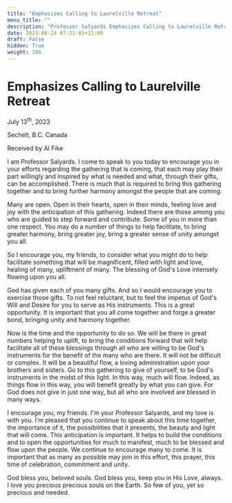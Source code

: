 ```yaml
---
title: "Emphasizes Calling to Laurelville Retreat"
menu_title: ""
description: "Professor Salyards Emphasizes Calling to Laurelville Retreat"
date: 2023-08-24 07:21:03+11:00
draft: False
hidden: True
weight: 386
---
```

# Emphasizes Calling to Laurelville Retreat 

July 13<sup>th</sup>, 2023

Sechelt, B.C. Canada

Received by Al Fike  



I am Professor Salyards. I come to speak to you today to encourage you in your efforts regarding the gathering that is coming, that each may play their part willingly and inspired by what is needed and what, through their gifts, can be accomplished. There is much that is required to bring this gathering together and to bring further harmony amongst the people that are coming.

Many are open. Open in their hearts, open in their minds, feeling love and joy with the anticipation of this gathering. Indeed there are those among you who are guided to step forward and contribute. Some of you in more than one respect. You may do a number of things to help facilitate, to bring greater harmony, bring greater joy, bring a greater sense of unity amongst you all. 

So I encourage you, my friends, to consider what you might do to help facilitate something that will be magnificent, filled with light and love, healing of many, upliftment of many. The blessing of God's Love intensely flowing upon you all.

God has given each of you many gifts. And so I would encourage you to exercise those gifts. To not feel reluctant, but to feel the impetus of God's Will and Desire for you to serve as His instruments. This is a great opportunity. It is important that you all come together and forge a greater bond, bringing unity and harmony together.

Now is the time and the opportunity to do so. We will be there in great numbers helping to uplift, to bring the conditions forward that will help facilitate all of these blessings through all who are willing to be God's instruments for the benefit of the many who are there.
It will not be difficult or complex. It will be a beautiful flow, a loving administration upon your brothers and sisters. Go to this gathering to give of yourself, to be God's instruments in the midst of this light. In this way, much will flow. Indeed, as things flow in this way, you will benefit greatly by what you can give. For God does not give in just one way, but all who are involved are blessed in many ways.
 
I encourage you, my friends. I'm your Professor Salyards, and my love is with you. I'm pleased that you continue to speak about this time together, the importance of it, the possibilities that it presents, the beauty and light that will come. This anticipation is important. It helps to build the conditions and to open the opportunities for much to manifest, much to be blessed and flow upon the people. We continue to encourage many to come. It is important that as many as possible may join in this effort, this prayer, this time of celebration, commitment and unity.

God bless you, beloved souls. God bless you, keep you in His Love, always. I love you precious precious souls on the Earth. So few of you, yet so precious and needed.